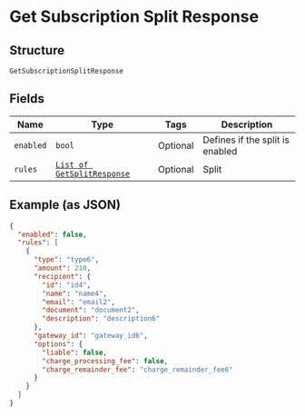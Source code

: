 
# Get Subscription Split Response

## Structure

`GetSubscriptionSplitResponse`

## Fields

| Name | Type | Tags | Description |
|  --- | --- | --- | --- |
| `enabled` | `bool` | Optional | Defines if the split is enabled |
| `rules` | [`List of GetSplitResponse`](../../doc/models/get-split-response.md) | Optional | Split |

## Example (as JSON)

```json
{
  "enabled": false,
  "rules": [
    {
      "type": "type6",
      "amount": 210,
      "recipient": {
        "id": "id4",
        "name": "name4",
        "email": "email2",
        "document": "document2",
        "description": "description6"
      },
      "gateway_id": "gateway_id6",
      "options": {
        "liable": false,
        "charge_processing_fee": false,
        "charge_remainder_fee": "charge_remainder_fee6"
      }
    }
  ]
}
```

